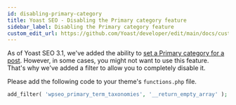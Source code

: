 ```yaml
---
id: disabling-primary-category
title: Yoast SEO - Disabling the Primary category feature
sidebar_label: Disabling the Primary category feature
custom_edit_url: https://github.com/Yoast/developer/edit/main/docs/customization/yoast-seo/disabling-primary-category.md
---
```

As of Yoast SEO 3.1, we've added the ability to [set a Primary category for a post](https://yoast.com/help/how-to-select-a-primary-category/). 
However, in some cases, you might not want to use this feature. That's why we've added a filter to allow you to completely disable it.

Please add the following code to your theme's `functions.php` file.

```php
add_filter( 'wpseo_primary_term_taxonomies', '__return_empty_array' );
```
